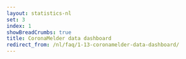 ```yaml
---
layout: statistics-nl
set: 3
index: 1
showBreadCrumbs: true
title: CoronaMelder data dashboard
redirect_from: /nl/faq/1-13-coronamelder-data-dashboard/
---
```

